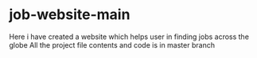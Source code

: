 # job-website-main
Here i have created a website which helps user in finding jobs across the globe
All the project file contents and code is in master branch
